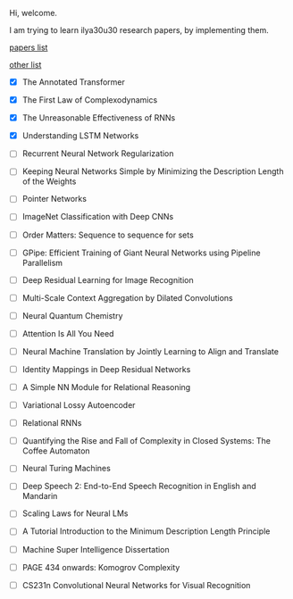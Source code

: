 Hi, welcome.

I am trying to learn ilya30u30 research papers, by implementing them.

[papers list](https://www.lesswrong.com/posts/t4ZBjAjXk2NqqAqJ7/the-27-papers)

[other list](https://arc.net/folder/D0472A20-9C20-4D3F-B145-D2865C0A9FEE)

- [x] The Annotated Transformer
- [x] The First Law of Complexodynamics
- [x] The Unreasonable Effectiveness of RNNs
- [x] Understanding LSTM Networks
- [ ] Recurrent Neural Network Regularization
- [ ] Keeping Neural Networks Simple by Minimizing the Description Length of the Weights
- [ ] Pointer Networks
- [ ] ImageNet Classification with Deep CNNs
- [ ] Order Matters: Sequence to sequence for sets
- [ ] GPipe: Efficient Training of Giant Neural Networks using Pipeline Parallelism
- [ ] Deep Residual Learning for Image Recognition
- [ ] Multi-Scale Context Aggregation by Dilated Convolutions
- [ ] Neural Quantum Chemistry
- [ ] Attention Is All You Need
- [ ] Neural Machine Translation by Jointly Learning to Align and Translate
- [ ] Identity Mappings in Deep Residual Networks
- [ ] A Simple NN Module for Relational Reasoning
- [ ] Variational Lossy Autoencoder
- [ ] Relational RNNs
- [ ] Quantifying the Rise and Fall of Complexity in Closed Systems: The Coffee Automaton
- [ ] Neural Turing Machines
- [ ] Deep Speech 2: End-to-End Speech Recognition in English and Mandarin
- [ ] Scaling Laws for Neural LMs
- [ ] A Tutorial Introduction to the Minimum Description Length Principle
- [ ] Machine Super Intelligence Dissertation
- [ ] PAGE 434 onwards: Komogrov Complexity 
- [ ] CS231n Convolutional Neural Networks for Visual Recognition 

